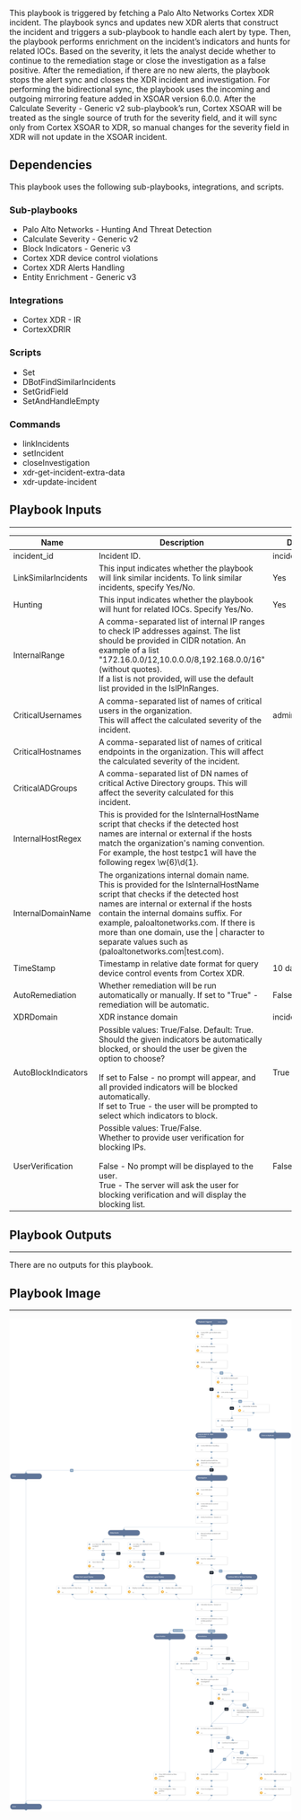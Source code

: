 This playbook is triggered by fetching a Palo Alto Networks Cortex XDR incident.
The playbook syncs and updates new XDR alerts that construct the incident and triggers a sub-playbook to handle each alert by type.
Then, the playbook performs enrichment on the incident’s indicators and hunts for related IOCs.
Based on the severity, it lets the analyst decide whether to continue to the remediation stage or close the investigation as a false positive.
After the remediation, if there are no new alerts, the playbook stops the alert sync and closes the XDR incident and investigation. For performing the bidirectional sync, the playbook uses the incoming and outgoing mirroring feature added in XSOAR version 6.0.0. After the Calculate Severity - Generic v2 sub-playbook’s run, Cortex XSOAR will be treated as the single source of truth for the severity field, and it will sync only from Cortex XSOAR to XDR, so manual changes for the severity field in XDR will not update in the XSOAR incident.

## Dependencies

This playbook uses the following sub-playbooks, integrations, and scripts.

### Sub-playbooks

* Palo Alto Networks - Hunting And Threat Detection
* Calculate Severity - Generic v2
* Block Indicators - Generic v3
* Cortex XDR device control violations
* Cortex XDR Alerts Handling
* Entity Enrichment - Generic v3

### Integrations

* Cortex XDR - IR
* CortexXDRIR

### Scripts

* Set
* DBotFindSimilarIncidents
* SetGridField
* SetAndHandleEmpty

### Commands

* linkIncidents
* setIncident
* closeInvestigation
* xdr-get-incident-extra-data
* xdr-update-incident

## Playbook Inputs

---

| **Name** | **Description** | **Default Value** | **Required** |
| --- | --- | --- | --- |
| incident_id | Incident ID. | incident.xdrincidentid | Optional |
| LinkSimilarIncidents | This input indicates whether the playbook will link similar incidents. To link similar incidents, specify Yes/No. | Yes | Optional |
| Hunting | This input indicates whether the playbook will hunt for related IOCs. Specify Yes/No. | Yes | Optional |
| InternalRange | A comma-separated list of internal IP ranges to check IP addresses against. The list should be provided in CIDR notation. An example of a list <br/>"172.16.0.0/12,10.0.0.0/8,192.168.0.0/16" \(without quotes\). <br/>If a list is not provided, will use the default list provided in the IsIPInRanges. |  | Optional |
| CriticalUsernames | A comma-separated list of names of critical users in the organization.<br/>This will affect the calculated severity of the incident. | admin,administrator | Optional |
| CriticalHostnames | A comma-separated list of names of critical endpoints in the organization. This will affect the calculated severity of the incident. |  | Optional |
| CriticalADGroups | A comma-separated list of DN names of critical Active Directory groups. This will affect the severity calculated for this incident. |  | Optional |
| InternalHostRegex | This is provided for the IsInternalHostName script that checks if the detected host names are internal or external if the hosts match the organization's naming convention. For example, the host testpc1 will have the following regex \\w\{6\}\\d\{1\}. |  | Optional |
| InternalDomainName | The organizations internal domain name. This is provided for the IsInternalHostName script that checks if the detected host names are internal or external if the hosts contain the internal domains suffix. For example, paloaltonetworks.com. If there is more than one domain, use the \| character to separate values such as \(paloaltonetworks.com\|test.com\). |  | Optional |
| TimeStamp | Timestamp in relative date format for query device control events from Cortex XDR. | 10 days | Optional |
| AutoRemediation | Whether remediation will be run automatically or manually. If set to "True" - remediation will be automatic. | False | Optional |
| XDRDomain | XDR instance domain | incident.xdrurl | Optional |
| AutoBlockIndicators | Possible values: True/False.  Default: True.<br/>Should the given indicators be automatically blocked, or should the user be given the option to choose?<br/><br/>If set to False - no prompt will appear, and all provided indicators will be blocked automatically.<br/>If set to True - the user will be prompted to select which indicators to block. | True | Optional |
| UserVerification | Possible values: True/False.<br/>Whether to provide user verification for blocking IPs. <br/><br/>False - No prompt will be displayed to the user.<br/>True - The server will ask the user for blocking verification and will display the blocking list. | False | Optional |

## Playbook Outputs

---
There are no outputs for this playbook.

## Playbook Image

---

![Cortex XDR incident handling v3](../doc_files/Cortex_XDR_incident_handling_v3.png)
